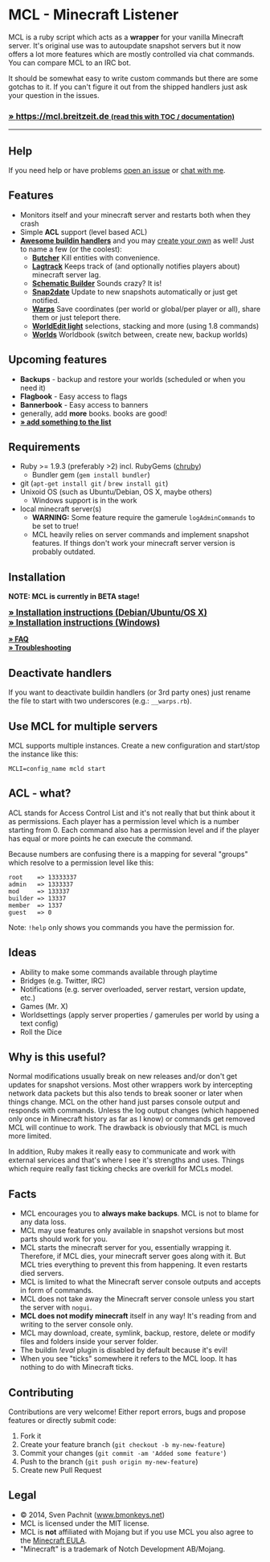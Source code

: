 # MCL - Minecraft Listener

MCL is a ruby script which acts as a **wrapper** for your vanilla Minecraft server. It's original use was to autoupdate snapshot servers but it now offers a lot more features which are mostly controlled via chat commands. You can compare MCL to an IRC bot.

It should be somewhat easy to write custom commands but there are some gotchas to it. If you can't figure it out from
the shipped handlers just ask your question in the issues.

### [» https://mcl.breitzeit.de <small>(read this with TOC / documentation)</small>](https://mcl.breitzeit.de)

---

## Help
If you need help or have problems [open an issue](https://github.com/2called-chaos/mcl/issues/new) or [chat with me](http://webchat.esper.net/?channels=mcl).


## Features
  * Monitors itself and your minecraft server and restarts both when they crash
  * Simple **ACL** support (level based ACL)
  * **[Awesome buildin handlers](https://mcl.breitzeit.de/handlers/buildin)** and you may [create your own](https://mcl.breitzeit.de/handlers/custom) as well!
    Just to name a few (or the coolest):
      * **[Butcher](https://mcl.breitzeit.de/handlers/buildin/butcher)** Kill entities with convenience.
      * **[Lagtrack](https://mcl.breitzeit.de/handlers/buildin/lagtrack)** Keeps track of (and optionally notifies players about) minecraft server lag.
      * **[Schematic Builder](https://mcl.breitzeit.de/handlers/buildin/schematic_builder)** Sounds crazy? It is!
      * **[Snap2date](https://mcl.breitzeit.de/handlers/buildin/snap2date)** Update to new snapshots automatically or just get notified.
      * **[Warps](https://mcl.breitzeit.de/handlers/buildin/warps)** Save coordinates (per world or global/per player or all), share them or just teleport there.
      * **[WorldEdit light](https://mcl.breitzeit.de/handlers/buildin/world_edit_light)** selections, stacking and more (using 1.8 commands)
      * **[Worlds](https://mcl.breitzeit.de/handlers/buildin/worlds)** Worldbook (switch between, create new, backup worlds)



## Upcoming features
  * **Backups** - backup and restore your worlds (scheduled or when you need it)
  * **Flagbook** - Easy access to flags
  * **Bannerbook** - Easy access to banners
  * generally, add **more** books. books are good!
  * [**» add something to the list**](https://github.com/2called-chaos/mcl/issues/new)



## Requirements
  * Ruby >= 1.9.3 (preferably >2) incl. RubyGems ([chruby](https://gist.github.com/2called-chaos/e06bf6322525d37a5bf7))
    * Bundler gem (`gem install bundler`)
  * git (`apt-get install git` / `brew install git`)
  * Unixoid OS (such as Ubuntu/Debian, OS X, maybe others)
    * Windows support is in the work
  * local minecraft server(s)
    * **WARNING:** Some feature require the gamerule `logAdminCommands` to be set to true!
    * MCL heavily relies on server commands and implement snapshot features. If things don't work your minecraft server version is probably outdated.



## Installation
  **NOTE: MCL is currently in BETA stage!**

  <big>**[» Installation instructions (Debian/Ubuntu/OS X)](https://mcl.breitzeit.de/install_nix)**</big><br>
  <big>**[» Installation instructions (Windows)](https://mcl.breitzeit.de/install_windows)**</big><br>

  **[» FAQ](https://mcl.breitzeit.de/faq)**<br>
  **[» Troubleshooting](https://mcl.breitzeit.de/troubleshooting)**


## Deactivate handlers
If you want to deactivate buildin handlers (or 3rd party ones) just rename the file to start with two underscores (e.g.: `__warps.rb`).


## Use MCL for multiple servers
MCL supports multiple instances. Create a new configuration and start/stop the instance like this:
```
MCLI=config_name mcld start
```

## ACL - what?
ACL stands for Access Control List and it's not really that but think about it as permissions. Each player has a permission
level which is a number starting from 0. Each command also has a permission level and if the player has equal or more points
he can execute the command.

Because numbers are confusing there is a mapping for several "groups" which resolve to a permission level like this:

```
root    => 13333337
admin   => 1333337
mod     => 133337
builder => 13337
member  => 1337
guest   => 0
```

Note: `!help` only shows you commands you have the permission for.



## Ideas
- Ability to make some commands available through playtime
- Bridges (e.g. Twitter, IRC)
- Notifications (e.g. server overloaded, server restart, version update, etc.)
- Games (Mr. X)
- Worldsettings (apply server properties / gamerules per world by using a text config)
- Roll the Dice



## Why is this useful?
Normal modifications usually break on new releases and/or don't get updates for snapshot versions. Most other wrappers work by intercepting network data packets but this also tends to break sooner or later when things change. MCL on the other hand just parses console output and responds with commands. Unless the log output changes (which happened only once in Minecraft history as far as I know) or commands get removed MCL will continue to work. The drawback is obviously that MCL is much more limited.

In addition, Ruby makes it really easy to communicate and work with external services and that's where I see it's strengths and uses. Things which require really fast ticking checks are overkill for MCLs model.



## Facts
  * MCL encourages you to **always make backups**. MCL is not to blame for any data loss.
  * MCL may use features only available in snapshot versions but most parts should work for you.
  * MCL starts the minecraft server for you, essentially wrapping it. Therefore, if MCL dies, your minecraft server
    goes along with it. But MCL tries everything to prevent this from happening. It even restarts died servers.
  * MCL is limited to what the Minecraft server console outputs and accepts in form of commands.
  * MCL does not take away the Minecraft server console unless you start the server with `nogui`.
  * **MCL does not modify minecraft** itself in any way! It's reading from and writing to the server console only.
  * MCL may download, create, symlink, backup, restore, delete or modify files and folders inside your server folder.
  * The buildin _!eval_ plugin is disabled by default because it's evil!
  * When you see "ticks" somewhere it refers to the MCL loop. It has nothing to do with Minecraft ticks.



## Contributing
  Contributions are very welcome! Either report errors, bugs and propose features or directly submit code:

  1. Fork it
  2. Create your feature branch (`git checkout -b my-new-feature`)
  3. Commit your changes (`git commit -am 'Added some feature'`)
  4. Push to the branch (`git push origin my-new-feature`)
  5. Create new Pull Request



## Legal
* © 2014, Sven Pachnit (www.bmonkeys.net)
* MCL is licensed under the MIT license.
* MCL is **not** affiliated with Mojang but if you use MCL you also agree to the [Minecraft EULA](https://account.mojang.com/documents/minecraft_eula).
* "Minecraft" is a trademark of Notch Development AB/Mojang.

